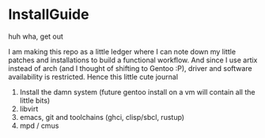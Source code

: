 # InstallGuide
huh wha, get out

I am making this repo as a little ledger where I can note down my little patches and installations to build a functional workflow. And since I use artix instead of arch (and I thought of shifting to Gentoo :P), driver and software availability is restricted. Hence this little cute journal

1. Install the damn system (future gentoo install on a vm will contain all the little bits)
2. libvirt
3. emacs, git and toolchains (ghci, clisp/sbcl, rustup)
4. mpd / cmus 
